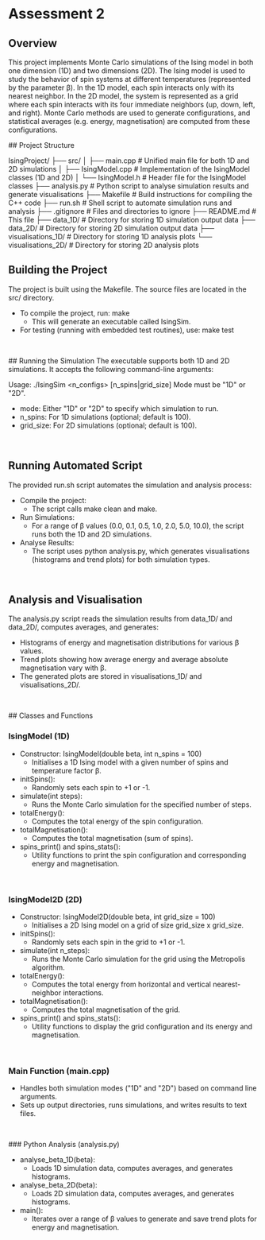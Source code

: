 # Assessment 2

## Overview
This project implements Monte Carlo simulations of the Ising model in both one dimension (1D) and two dimensions (2D). The Ising model is used to study the behavior of spin systems at different temperatures (represented by the parameter β). In the 1D model, each spin interacts only with its nearest neighbor. In the 2D model, the system is represented as a grid where each spin interacts with its four immediate neighbors (up, down, left, and right). Monte Carlo methods are used to generate configurations, and statistical averages (e.g. energy, magnetisation) are computed from these configurations.
<br>

## Project Structure

IsingProject/
├── src/
│   ├── main.cpp           # Unified main file for both 1D and 2D simulations
│   ├── IsingModel.cpp     # Implementation of the IsingModel classes (1D and 2D)
│   └── IsingModel.h       # Header file for the IsingModel classes
├── analysis.py            # Python script to analyse simulation results and generate visualisations
├── Makefile               # Build instructions for compiling the C++ code
├── run.sh                 # Shell script to automate simulation runs and analysis
├── .gitignore             # Files and directories to ignore 
├── README.md              # This file
├── data_1D/               # Directory for storing 1D simulation output data
├── data_2D/               # Directory for storing 2D simulation output data 
├── visualisations_1D/     # Directory for storing 1D analysis plots 
└── visualisations_2D/     # Directory for storing 2D analysis plots
<br>

## Building the Project
The project is built using the Makefile. The source files are located in the src/ directory.
- To compile the project, run: make
    - This will generate an executable called IsingSim.
- For testing (running with embedded test routines), use: make test
<br>

## Running the Simulation
The executable supports both 1D and 2D simulations. It accepts the following command-line arguments:

Usage: ./IsingSim <mode> <beta> <n_configs> [n_spins|grid_size]
Mode must be "1D" or "2D".

- mode: Either "1D" or "2D" to specify which simulation to run.
- n_spins: For 1D simulations (optional; default is 100).
- grid_size: For 2D simulations (optional; default is 100).
<br>

## Running Automated Script 
The provided run.sh script automates the simulation and analysis process:
- Compile the project:
    - The script calls make clean and make.
- Run Simulations:
    - For a range of β values (0.0, 0.1, 0.5, 1.0, 2.0, 5.0, 10.0), the script runs both the 1D and 2D simulations.
- Analyse Results:
    - The script uses python analysis.py, which generates visualisations (histograms and trend plots) for both simulation types.
<br>

## Analysis and Visualisation
The analysis.py script reads the simulation results from data_1D/ and data_2D/, computes averages, and generates:
- Histograms of energy and magnetisation distributions for various β values.
- Trend plots showing how average energy and average absolute magnetisation vary with β.
- The generated plots are stored in visualisations_1D/ and visualisations_2D/.
<br>

## Classes and Functions
### IsingModel (1D)
- Constructor: IsingModel(double beta, int n_spins = 100)
    - Initialises a 1D Ising model with a given number of spins and temperature factor β.
- initSpins():
    - Randomly sets each spin to +1 or -1.
- simulate(int steps):
    - Runs the Monte Carlo simulation for the specified number of steps.
- totalEnergy():
    - Computes the total energy of the spin configuration.
- totalMagnetisation():
    - Computes the total magnetisation (sum of spins).
- spins_print() and spins_stats():
    - Utility functions to print the spin configuration and corresponding energy and magnetisation.
<br>

### IsingModel2D (2D)
- Constructor: IsingModel2D(double beta, int grid_size = 100)
    - Initialises a 2D Ising model on a grid of size grid_size x grid_size.
- initSpins():
    - Randomly sets each spin in the grid to +1 or -1.
- simulate(int n_steps):
    - Runs the Monte Carlo simulation for the grid using the Metropolis algorithm.
- totalEnergy():
    - Computes the total energy from horizontal and vertical nearest-neighbor interactions.
- totalMagnetisation():
    - Computes the total magnetisation of the grid.
- spins_print() and spins_stats():
    - Utility functions to display the grid configuration and its energy and magnetisation.
<br>

### Main Function (main.cpp)
- Handles both simulation modes ("1D" and "2D") based on command line arguments.
- Sets up output directories, runs simulations, and writes results to text files.
<br>

### Python Analysis (analysis.py)
- analyse_beta_1D(beta):
    - Loads 1D simulation data, computes averages, and generates histograms.
- analyse_beta_2D(beta):
    - Loads 2D simulation data, computes averages, and generates histograms.
- main():
    - Iterates over a range of β values to generate and save trend plots for energy and magnetisation.

